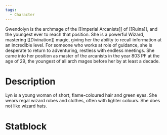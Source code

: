 ```yaml
---
tags:
  - Character
---
```

Gwendolyn is the archmage of the [[Imperial Arcanists]] of [[Ruina]], and the youngest ever to reach that position. She is a powerful Wizard, mastering [[Divination]] magic, giving her the ability to recall information at an incredible level. For someone who works at role of guidance, she is desperate to return to adventuring, restless with endless meetings. She came into her position as master of the arcanists in the year 803 PF at the age of 29, the youngest of all arch mages before her by at least a decade.
# Description
Lyn is a young woman of short, flame-coloured hair and green eyes. She wears regal wizard robes and clothes, often with lighter colours. She does not like wizard hats.

# Statblock